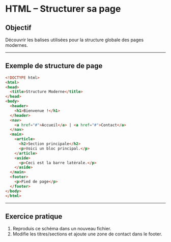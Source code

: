 # HTML – Structurer sa page

## Objectif
Découvrir les balises utilisées pour la structure globale des pages modernes.

---

## Exemple de structure de page

```html
<!DOCTYPE html>
<html>
<head>
  <title>Structure Moderne</title>
</head>
<body>
  <header>
    <h1>Bienvenue !</h1>
  </header>
  <nav>
    <a href="#">Accueil</a> | <a href="#">Contact</a>
  </nav>
  <main>
    <article>
      <h2>Section principale</h2>
      <p>Voici un bloc principal.</p>
    </article>
    <aside>
      <p>Ceci est la barre latérale.</p>
    </aside>
  </main>
  <footer>
    <p>Pied de page</p>
  </footer>
</body>
</html>
```

---

## Exercice pratique
1. Reproduis ce schéma dans un nouveau fichier.
2. Modifie les titres/sections et ajoute une zone de contact dans le footer.